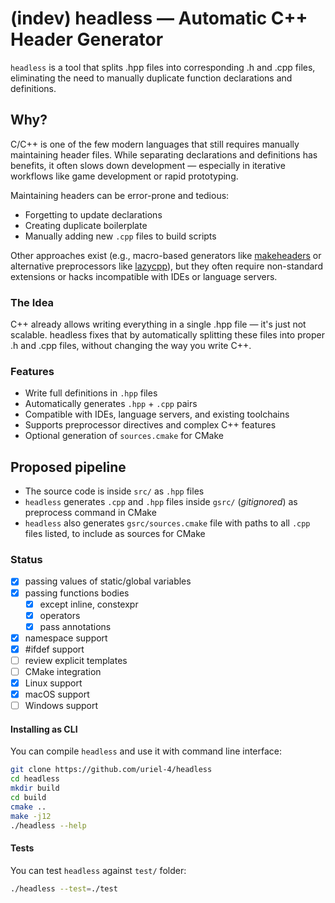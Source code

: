 # (indev) headless — Automatic C++ Header Generator

`headless` is a tool that splits .hpp files into corresponding .h and .cpp files, eliminating the need to manually duplicate function declarations and definitions.

## Why?
C/C++ is one of the few modern languages that still requires manually maintaining header files. While separating declarations and definitions has benefits, it often slows down development — especially in iterative workflows like game development or rapid prototyping.

Maintaining headers can be error-prone and tedious:
- Forgetting to update declarations
- Creating duplicate boilerplate
- Manually adding new `.cpp` files to build scripts

Other approaches exist (e.g., macro-based generators like [makeheaders](https://github.com/bjconlan/makeheaders) or alternative preprocessors like [lazycpp](https://github.com/mjspncr/lzz3)), but they often require non-standard extensions or hacks incompatible with IDEs or language servers.

### The Idea
C++ already allows writing everything in a single .hpp file — it's just not scalable. headless fixes that by automatically splitting these files into proper .h and .cpp files, without changing the way you write C++.

### Features
- Write full definitions in `.hpp` files
- Automatically generates `.hpp` + `.cpp` pairs
- Compatible with IDEs, language servers, and existing toolchains
- Supports preprocessor directives and complex C++ features
- Optional generation of `sources.cmake` for CMake

## Proposed pipeline

- The source code is inside `src/` as `.hpp` files
- `headless` generates `.cpp` and `.hpp` files inside `gsrc/` (_gitignored_) as preprocess command in CMake
- `headless` also generates `gsrc/sources.cmake` file with paths to all `.cpp` files listed, to include as sources for CMake

### Status
- [x] passing values of static/global variables
- [x] passing functions bodies
  - [x] except inline, constexpr
  - [x] operators
  - [x] pass annotations
- [x] namespace support
- [x] #ifdef support
- [ ] review explicit templates
- [ ] CMake integration
- [x] Linux support
- [x] macOS support
- [ ] Windows support

#### Installing as CLI
You can compile `headless` and use it with command line interface:
```bash
git clone https://github.com/uriel-4/headless
cd headless
mkdir build
cd build
cmake ..
make -j12
./headless --help
```

#### Tests

You can test `headless` against `test/` folder:
```bash
./headless --test=./test
```
